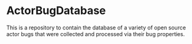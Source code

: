 # ActorBugDatabase
This is a repository to contain the database of a variety of open source actor bugs that were collected and processed via their bug properties. 
